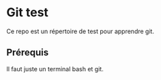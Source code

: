  # Git test 

 Ce repo est un répertoire de test pour apprendre git.

 ## Prérequis

 Il faut juste un terminal bash et git.
